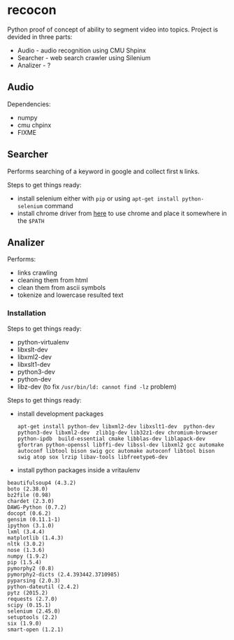 # recocon
Python proof of concept of ability to segment video into topics.
Project is devided in three parts:
  * Audio - audio recognition using CMU Shpinx
  * Searcher - web search crawler using Silenium
  * Analizer - ?


## Audio
Dependencies:
  * numpy
  * cmu chpinx
  * FIXME

## Searcher
Performs searching of a keyword in google and collect first `N` links.

Steps to get things ready:
  * install selenium either with `pip` or using `apt-get install python-selenium` command
  * install chrome driver from [here](https://sites.google.com/a/chromium.org/chromedriver/downloads) to use chrome and place it somewhere in the `$PATH`

## Analizer

Performs:
  * links crawling
  * cleaning them from html
  * clean them from ascii symbols
  * tokenize and lowercase resulted text


### Installation

Steps to get things ready:
  * python-virtualenv
  * libxslt-dev
  * libxml2-dev
  * libxslt1-dev
  * python3-dev
  * python-dev
  * libz-dev (to fix `/usr/bin/ld: cannot find -lz` problem)


Steps to get things ready:
  * install development packages
    ```
    apt-get install python-dev libxml2-dev libxslt1-dev  python-dev python3-dev libxml2-dev  zlib1g-dev lib32z1-dev chromium-browser   python-ipdb  build-essential cmake libblas-dev liblapack-dev gfortran python-openssl libffi-dev libssl-dev libxml2 gcc automake autoconf libtool bison swig gcc automake autoconf libtool bison swig atop sox lrzip libav-tools libfreetype6-dev
    ```
  * install python packages inside a vritaulenv
  ```
  beautifulsoup4 (4.3.2)
  boto (2.38.0)
  bz2file (0.98)
  chardet (2.3.0)
  DAWG-Python (0.7.2)
  docopt (0.6.2)
  gensim (0.11.1-1)
  ipython (3.1.0)
  lxml (3.4.4)
  matplotlib (1.4.3)
  nltk (3.0.2)
  nose (1.3.6)
  numpy (1.9.2)
  pip (1.5.4)
  pymorphy2 (0.8)
  pymorphy2-dicts (2.4.393442.3710985)
  pyparsing (2.0.3)
  python-dateutil (2.4.2)
  pytz (2015.2)
  requests (2.7.0)
  scipy (0.15.1)
  selenium (2.45.0)
  setuptools (2.2)
  six (1.9.0)
  smart-open (1.2.1)
  ```


